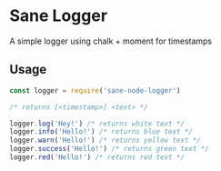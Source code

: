 # Sane Logger

A simple logger using chalk + moment for timestamps

## Usage

```javascript
const logger = require('sane-node-logger')

/* returns [<timestamp>] <text> */

logger.log('Hey!') /* returns white text */
logger.info('Hello!') /* returns blue text */
logger.warn('Hello!') /* returns yellow text */
logger.success('Hello!') /* returns green text */
logger.red('Hello!') /* returns red text */

```
